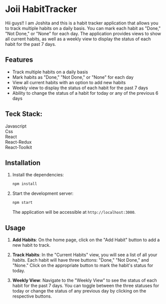 # Joii HabitTracker
Hii guys!! I am Joshita and this is a habit tracker application that allows you to track multiple habits on a daily basis. You can mark each habit as "Done," "Not Done," or "None" for each day. The application provides views to show all current habits, as well as a weekly view to display the status of each habit for the past 7 days.

## Features

- Track multiple habits on a daily basis
- Mark habits as "Done," "Not Done," or "None" for each day
- View all current habits with an option to add new habits
- Weekly view to display the status of each habit for the past 7 days
- Ability to change the status of a habit for today or any of the previous 6 days

## Teck Stack:<br>
Javascript<br>
Css<br>
React<br>
React-Redux<br>
React-Toolkit

## Installation
1. Install the dependencies:

   ```bash
   npm install
   ```

2. Start the development server:

   ```bash
   npm start
   ```

   The application will be accessible at `http://localhost:3000`.

## Usage

1. **Add Habits**: On the home page, click on the "Add Habit" button to add a new habit to track.

2. **Track Habits**: In the "Current Habits" view, you will see a list of all your habits. Each habit will have three buttons: "Done," "Not Done," and "None." Click on the appropriate button to mark the habit's status for today.

3. **Weekly View**: Navigate to the "Weekly View" to see the status of each habit for the past 7 days. You can toggle between the three statuses for today or change the status of any previous day by clicking on the respective buttons.



